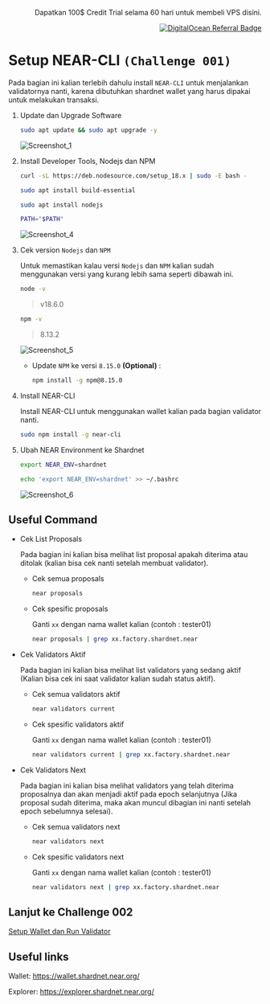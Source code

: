 <p align="right">Dapatkan 100$ Credit Trial selama 60 hari untuk membeli VPS disini.</p>
<p align="right"><a href="https://www.digitalocean.com/?refcode=825d86d58739&utm_campaign=Referral_Invite&utm_medium=Referral_Program&utm_source=badge"><img src="https://web-platforms.sfo2.cdn.digitaloceanspaces.com/WWW/Badge%201.svg" alt="DigitalOcean Referral Badge" /></a></p>

# Setup NEAR-CLI `(Challenge 001)`

Pada bagian ini kalian terlebih dahulu install `NEAR-CLI` untuk menjalankan validatornya nanti, karena dibutuhkan shardnet wallet yang harus dipakai untuk melakukan transaksi.

1. Update dan Upgrade Software

    ```bash
    sudo apt update && sudo apt upgrade -y
    ```
    
    ![Screenshot_1](https://user-images.githubusercontent.com/35837931/180377273-82a6460d-f439-48eb-b41f-b76f92ddb2ea.png)

    
2. Install Developer Tools, Nodejs dan NPM

    ```bash
    curl -sL https://deb.nodesource.com/setup_18.x | sudo -E bash -  

    sudo apt install build-essential 
    
    sudo apt install nodejs

    PATH="$PATH"
    ```
    
    ![Screenshot_4](https://user-images.githubusercontent.com/35837931/180377875-646917a8-5df8-4e4e-9022-a47b7a49add5.png)

    
3. Cek version `Nodejs` dan `NPM`
    
    Untuk memastikan kalau versi `Nodejs` dan `NPM` kalian sudah menggunakan versi yang kurang lebih sama seperti dibawah ini.

    ```bash
    node -v
    ```
      >v18.6.0

    ```bash
    npm -v
    ```
      >8.13.2
    
    ![Screenshot_5](https://user-images.githubusercontent.com/35837931/180377988-d9776540-5790-480e-b791-d93364172571.png)
    
    - Update `NPM` ke versi `8.15.0` **(Optional)** :

        ```bash
        npm install -g npm@8.15.0
        ```

    
4. Install NEAR-CLI

    Install NEAR-CLI untuk menggunakan wallet kalian pada bagian validator nanti.
    
    ```bash
    sudo npm install -g near-cli
    ```
    
5. Ubah NEAR Environment ke Shardnet

    ```bash
    export NEAR_ENV=shardnet
    ```


    ```bash
    echo 'export NEAR_ENV=shardnet' >> ~/.bashrc
    ```
    
    ![Screenshot_6](https://user-images.githubusercontent.com/35837931/180378247-b50a5797-01f2-4b20-9d7b-af4811a1b7c0.png)

    
## Useful Command

- Cek List Proposals
    
    Pada bagian ini kalian bisa melihat list proposal apakah diterima atau ditolak (kalian bisa cek nanti setelah membuat validator).
    
    - Cek semua proposals
    
        ```bash
        near proposals
        ```
        
    - Cek spesific proposals

        Ganti `xx` dengan nama wallet kalian (contoh : tester01)

        ```bash
        near proposals | grep xx.factory.shardnet.near
        ```
        
- Cek Validators Aktif

    Pada bagian ini kalian bisa melihat list validators yang sedang aktif (Kalian bisa cek ini saat validator kalian sudah status aktif).
    
    - Cek semua validators aktif
    
        ```bash
        near validators current
        ```
        
    - Cek spesific validators aktif

        Ganti `xx` dengan nama wallet kalian (contoh : tester01)

        ```bash
        near validators current | grep xx.factory.shardnet.near
        ```
- Cek Validators Next

    Pada bagian ini kalian bisa melihat validators yang telah diterima proposalnya dan akan menjadi aktif pada epoch selanjutnya (Jika proposal sudah diterima, maka akan muncul dibagian ini nanti setelah epoch sebelumnya selesai).
    
    - Cek semua validators next
    
        ```bash
        near validators next
        ```
        
    - Cek spesific validators next

        Ganti `xx` dengan nama wallet kalian (contoh : tester01)

        ```bash
        near validators next | grep xx.factory.shardnet.near
        ```
        
## Lanjut ke Challenge 002

[Setup Wallet dan Run Validator](https://github.com/yantodotid/testnet/blob/main/stakewars/task/002.md)

## Useful links

Wallet: https://wallet.shardnet.near.org/

Explorer: https://explorer.shardnet.near.org/ 

